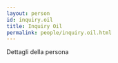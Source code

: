 ```yaml
---
layout: person
id: inquiry.oil
title: Inquiry Oil
permalink: people/inquiry.oil.html
---
```


Dettagli della persona